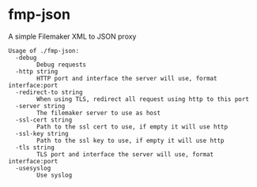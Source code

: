 # fmp-json
A simple Filemaker XML to JSON proxy

	Usage of ./fmp-json:
	  -debug
			Debug requests
	  -http string
	    	HTTP port and interface the server will use, format interface:port
	  -redirect-to string
	    	When using TLS, redirect all request using http to this port
	  -server string
	    	The filemaker server to use as host
	  -ssl-cert string
	    	Path to the ssl cert to use, if empty it will use http
	  -ssl-key string
	    	Path to the ssl key to use, if empty it will use http
	  -tls string
	    	TLS port and interface the server will use, format interface:port
	  -usesyslog
	    	Use syslog
